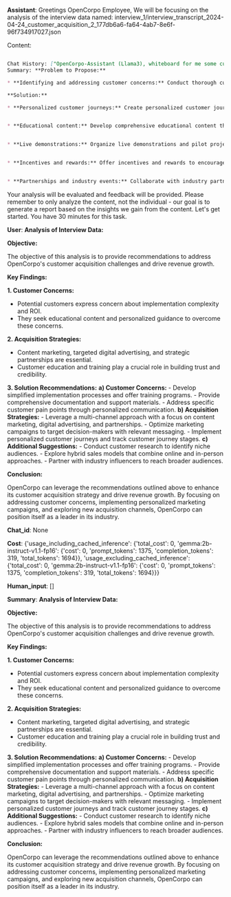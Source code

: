 **Assistant**: Greetings OpenCorpo Employee, We will be focusing on the analysis of the interview data named: interview_1/interview_transcript_2024-04-24_customer_acquisition_2_177db6a6-fa64-4ab7-8e6f-96f734917027.json 


 Content: 

 ```md

 Chat History: ["OpenCorpo-Assistant (Llama3), whiteboard for me some customer acquisition. Propose a solution for OpenCorpo specific solutions. I will evaluate your answers and give my feedback, then propose a problem to you. You will answer and I will evaluate. Let's now begin. You have 30 minutes.", "**Solution for OpenCorpo's Customer Acquisition:**\n\n**1. Content Marketing:**\n* Create informative and engaging content targeted at businesses seeking OpenCorpo solutions.\n* Develop webinars, ebooks, and white papers that address industry challenges and showcase OpenCorpo's capabilities.\n* Leverage social media platforms to share valuable insights and industry updates.\n\n\n**2. Targeted Digital Advertising:**\n* Utilize Google Ads and other platforms to reach businesses actively seeking OpenCorpo solutions.\n* Leverage retargeting campaigns to engage with potential customers who have previously shown interest in OpenCorpo's products.\n\n\n**3. Strategic Partnerships:**\n* Establish partnerships with industry leaders, consultants, and integrators who align with OpenCorpo's target audience.\n* Leverage these partnerships to promote OpenCorpo's solutions and gain credibility within the industry.\n\n\n**4. Customer Education and Training:**\n* Offer free consultations and training sessions to educate potential customers about OpenCorpo's products and their benefits.\n* Provide comprehensive documentation and support materials to ensure customers have a successful implementation of OpenCorpo.\n\n\n**Problem to Propose:**\n\n* Develop a comprehensive customer acquisition strategy that leverages a combination of content marketing, digital advertising, strategic partnerships, and customer education initiatives to acquire high-quality leads and drive revenue growth for OpenCorpo.", "Excellent solution! You have provided a well-rounded approach to acquiring new customers for OpenCorpo. Here's my feedback:\n\n**Content Marketing:** Your suggestion to create informative and engaging content is spot on. It's essential to establish OpenCorpo as a thought leader in the industry by creating valuable resources that address industry challenges.\n\n**Targeted Digital Advertising:** I agree that targeted digital advertising can be an effective way to reach businesses actively seeking OpenCorpo solutions. However, it may also be beneficial to explore other channels such as LinkedIn ads or native advertising on relevant platforms.\n\n**Strategic Partnerships:** Building partnerships with industry leaders and consultants can help establish credibility and trust among potential customers. I would recommend identifying key partners who share OpenCorpo's values and have a similar target audience in mind.\n\n**Customer Education and Training:** Offering free consultations, training sessions, and comprehensive documentation will not only educate potential customers but also provide a high-touch experience that builds trust with OpenCorpo.\n\nNow, let's propose a problem to you:\n\n* OpenCorpo is struggling to convert leads into paying customers. The sales team reports that many prospects are interested in the solutions but are hesitant to commit due to concerns about implementation complexity and ROI. What strategies would you implement to address these pain points and increase conversion rates?\n\nPlease respond with your suggested solution!", "**Problem to Propose:**\n\n* **Identifying and addressing customer concerns:** Conduct thorough customer research to understand the specific pain points and concerns faced by potential OpenCorpo customers. Develop targeted communication strategies that address these concerns and highlight the ease and benefits of implementing OpenCorpo's solutions.\n\n**Solution:**\n\n* **Personalized customer journeys:** Create personalized customer journeys that map the lead's journey and address their specific needs. Leverage CRM data to track customer interactions and tailor communication accordingly.\n\n\n* **Educational content:** Develop comprehensive educational content that addresses the challenges and misconceptions customers may have about OpenCorpo's solutions. Create videos, white papers, and webinars that provide clear and concise explanations of how OpenCorpo can solve their problems.\n\n\n* **Live demonstrations:** Organize live demonstrations and pilot projects to showcase the value of OpenCorpo's solutions firsthand. Engage with potential customers and address their questions and concerns in real time.\n\n\n* **Incentives and rewards:** Offer incentives and rewards to encourage qualified leads to move further in the sales process. This could include free trials, discounts, or early access to new features.\n\n\n* **Partnerships and industry events:** Collaborate with industry partners and attend industry events to showcase OpenCorpo's solutions and build relationships with potential customers."] 
 Summary: **Problem to Propose:**

* **Identifying and addressing customer concerns:** Conduct thorough customer research to understand the specific pain points and concerns faced by potential OpenCorpo customers. Develop targeted communication strategies that address these concerns and highlight the ease and benefits of implementing OpenCorpo's solutions.

**Solution:**

* **Personalized customer journeys:** Create personalized customer journeys that map the lead's journey and address their specific needs. Leverage CRM data to track customer interactions and tailor communication accordingly.


* **Educational content:** Develop comprehensive educational content that addresses the challenges and misconceptions customers may have about OpenCorpo's solutions. Create videos, white papers, and webinars that provide clear and concise explanations of how OpenCorpo can solve their problems.


* **Live demonstrations:** Organize live demonstrations and pilot projects to showcase the value of OpenCorpo's solutions firsthand. Engage with potential customers and address their questions and concerns in real time.


* **Incentives and rewards:** Offer incentives and rewards to encourage qualified leads to move further in the sales process. This could include free trials, discounts, or early access to new features.


* **Partnerships and industry events:** Collaborate with industry partners and attend industry events to showcase OpenCorpo's solutions and build relationships with potential customers. 
``` 


 Your analysis will be evaluated and feedback will be provided. Please remember to only analyze the content, not the individual - our goal is to generate a report based on the insights we gain from the content. Let's get started. You have 30 minutes for this task.

**User**: **Analysis of Interview Data:**

**Objective:**

The objective of this analysis is to provide recommendations to address OpenCorpo's customer acquisition challenges and drive revenue growth.

**Key Findings:**

**1. Customer Concerns:**
- Potential customers express concern about implementation complexity and ROI.
- They seek educational content and personalized guidance to overcome these concerns.

**2. Acquisition Strategies:**
- Content marketing, targeted digital advertising, and strategic partnerships are essential.
- Customer education and training play a crucial role in building trust and credibility.

**3. Solution Recommendations:**
**a) Customer Concerns:**
    - Develop simplified implementation processes and offer training programs.
    - Provide comprehensive documentation and support materials.
    - Address specific customer pain points through personalized communication.
**b) Acquisition Strategies:**
    - Leverage a multi-channel approach with a focus on content marketing, digital advertising, and partnerships.
    - Optimize marketing campaigns to target decision-makers with relevant messaging.
    - Implement personalized customer journeys and track customer journey stages.
**c) Additional Suggestions:**
    - Conduct customer research to identify niche audiences.
    - Explore hybrid sales models that combine online and in-person approaches.
    - Partner with industry influencers to reach broader audiences.

**Conclusion:**

OpenCorpo can leverage the recommendations outlined above to enhance its customer acquisition strategy and drive revenue growth. By focusing on addressing customer concerns, implementing personalized marketing campaigns, and exploring new acquisition channels, OpenCorpo can position itself as a leader in its industry.

**Chat_id**: None

**Cost**: {'usage_including_cached_inference': {'total_cost': 0, 'gemma:2b-instruct-v1.1-fp16': {'cost': 0, 'prompt_tokens': 1375, 'completion_tokens': 319, 'total_tokens': 1694}}, 'usage_excluding_cached_inference': {'total_cost': 0, 'gemma:2b-instruct-v1.1-fp16': {'cost': 0, 'prompt_tokens': 1375, 'completion_tokens': 319, 'total_tokens': 1694}}}

**Human_input**: []

**Summary**: **Analysis of Interview Data:**

**Objective:**

The objective of this analysis is to provide recommendations to address OpenCorpo's customer acquisition challenges and drive revenue growth.

**Key Findings:**

**1. Customer Concerns:**
- Potential customers express concern about implementation complexity and ROI.
- They seek educational content and personalized guidance to overcome these concerns.

**2. Acquisition Strategies:**
- Content marketing, targeted digital advertising, and strategic partnerships are essential.
- Customer education and training play a crucial role in building trust and credibility.

**3. Solution Recommendations:**
**a) Customer Concerns:**
    - Develop simplified implementation processes and offer training programs.
    - Provide comprehensive documentation and support materials.
    - Address specific customer pain points through personalized communication.
**b) Acquisition Strategies:**
    - Leverage a multi-channel approach with a focus on content marketing, digital advertising, and partnerships.
    - Optimize marketing campaigns to target decision-makers with relevant messaging.
    - Implement personalized customer journeys and track customer journey stages.
**c) Additional Suggestions:**
    - Conduct customer research to identify niche audiences.
    - Explore hybrid sales models that combine online and in-person approaches.
    - Partner with industry influencers to reach broader audiences.

**Conclusion:**

OpenCorpo can leverage the recommendations outlined above to enhance its customer acquisition strategy and drive revenue growth. By focusing on addressing customer concerns, implementing personalized marketing campaigns, and exploring new acquisition channels, OpenCorpo can position itself as a leader in its industry.

